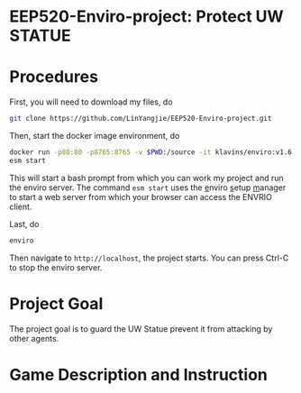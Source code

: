 EEP520-Enviro-project: Protect UW STATUE 
===
Procedures
===

First, you will need to download my files, do
```bash
git clone https://github.com/LinYangjie/EEP520-Enviro-project.git
```

Then, start the docker image environment, do
```bash
docker run -p80:80 -p8765:8765 -v $PWD:/source -it klavins/enviro:v1.6 bash
esm start

```
This will start a bash prompt from which you can work my project and run the enviro server.
The command `esm start` uses the <u>e</u>nviro <u>s</u>etup <u>m</u>anager to start a web server from which your browser can access the ENVRIO client.

Last, do
```bash
enviro
```

Then navigate to `http://localhost`, the project starts.
You can press Ctrl-C to stop the enviro server.
 
Project Goal
===
The project goal is to guard the UW Statue prevent it from attacking by other agents. 

Game Description and Instruction
===

